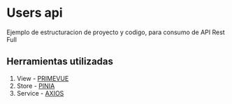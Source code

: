# Users api

Ejemplo de estructuracion de proyecto y codigo, para consumo de API Rest Full

## Herramientas utilizadas

1. View - [PRIMEVUE](https://primevue.org/)
2. Store - [PINIA](https://pinia.vuejs.org/)
3. Service - [AXIOS](https://axios-http.com/)
